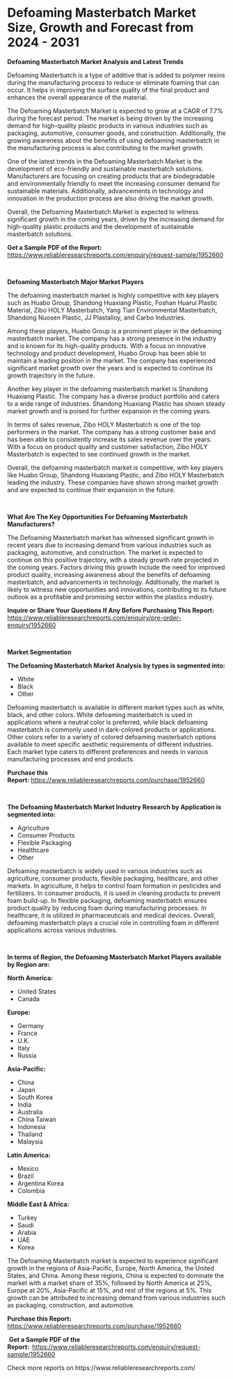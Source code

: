<p><h1>Defoaming Masterbatch Market Size, Growth and Forecast from 2024 - 2031</h1></p><p><strong>Defoaming Masterbatch Market Analysis and Latest Trends</strong></p>
<p><p>Defoaming Masterbatch is a type of additive that is added to polymer resins during the manufacturing process to reduce or eliminate foaming that can occur. It helps in improving the surface quality of the final product and enhances the overall appearance of the material.</p><p>The Defoaming Masterbatch Market is expected to grow at a CAGR of 7.7% during the forecast period. The market is being driven by the increasing demand for high-quality plastic products in various industries such as packaging, automotive, consumer goods, and construction. Additionally, the growing awareness about the benefits of using defoaming masterbatch in the manufacturing process is also contributing to the market growth.</p><p>One of the latest trends in the Defoaming Masterbatch Market is the development of eco-friendly and sustainable masterbatch solutions. Manufacturers are focusing on creating products that are biodegradable and environmentally friendly to meet the increasing consumer demand for sustainable materials. Additionally, advancements in technology and innovation in the production process are also driving the market growth.</p><p>Overall, the Defoaming Masterbatch Market is expected to witness significant growth in the coming years, driven by the increasing demand for high-quality plastic products and the development of sustainable masterbatch solutions.</p></p>
<p><strong>Get a Sample PDF of the Report:&nbsp;</strong> <a href="https://www.reliableresearchreports.com/enquiry/request-sample/1952660">https://www.reliableresearchreports.com/enquiry/request-sample/1952660</a></p>
<p>&nbsp;</p>
<p><strong>Defoaming Masterbatch Major Market Players</strong></p>
<p><p>The defoaming masterbatch market is highly competitive with key players such as Huabo Group, Shandong Huaxiang Plastic, Foshan Huarui Plastic Material, Zibo HOLY Masterbatch, Yang Tian Environmental Masterbatch, Shandong Nuosen Plastic, JJ Plastalloy, and Carbo Industries.</p><p>Among these players, Huabo Group is a prominent player in the defoaming masterbatch market. The company has a strong presence in the industry and is known for its high-quality products. With a focus on innovative technology and product development, Huabo Group has been able to maintain a leading position in the market. The company has experienced significant market growth over the years and is expected to continue its growth trajectory in the future.</p><p>Another key player in the defoaming masterbatch market is Shandong Huaxiang Plastic. The company has a diverse product portfolio and caters to a wide range of industries. Shandong Huaxiang Plastic has shown steady market growth and is poised for further expansion in the coming years.</p><p>In terms of sales revenue, Zibo HOLY Masterbatch is one of the top performers in the market. The company has a strong customer base and has been able to consistently increase its sales revenue over the years. With a focus on product quality and customer satisfaction, Zibo HOLY Masterbatch is expected to see continued growth in the market.</p><p>Overall, the defoaming masterbatch market is competitive, with key players like Huabo Group, Shandong Huaxiang Plastic, and Zibo HOLY Masterbatch leading the industry. These companies have shown strong market growth and are expected to continue their expansion in the future.</p></p>
<p>&nbsp;</p>
<p><strong>What Are The Key Opportunities For Defoaming Masterbatch Manufacturers?</strong></p>
<p><p>The Defoaming Masterbatch market has witnessed significant growth in recent years due to increasing demand from various industries such as packaging, automotive, and construction. The market is expected to continue on this positive trajectory, with a steady growth rate projected in the coming years. Factors driving this growth include the need for improved product quality, increasing awareness about the benefits of defoaming masterbatch, and advancements in technology. Additionally, the market is likely to witness new opportunities and innovations, contributing to its future outlook as a profitable and promising sector within the plastics industry.</p></p>
<p><strong>Inquire or Share Your Questions If Any Before Purchasing This Report:</strong> <a href="https://www.reliableresearchreports.com/enquiry/pre-order-enquiry/1952660">https://www.reliableresearchreports.com/enquiry/pre-order-enquiry/1952660</a></p>
<p>&nbsp;</p>
<p><strong>Market Segmentation</strong></p>
<p><strong>The Defoaming Masterbatch Market Analysis by types is segmented into:</strong></p>
<p><ul><li>White</li><li>Black</li><li>Other</li></ul></p>
<p><p>Defoaming masterbatch is available in different market types such as white, black, and other colors. White defoaming masterbatch is used in applications where a neutral color is preferred, while black defoaming masterbatch is commonly used in dark-colored products or applications. Other colors refer to a variety of colored defoaming masterbatch options available to meet specific aesthetic requirements of different industries. Each market type caters to different preferences and needs in various manufacturing processes and end products.</p></p>
<p><strong>Purchase this Report:&nbsp;</strong><a href="https://www.reliableresearchreports.com/purchase/1952660">https://www.reliableresearchreports.com/purchase/1952660</a></p>
<p>&nbsp;</p>
<p><strong>The Defoaming Masterbatch Market Industry Research by Application is segmented into:</strong></p>
<p><ul><li>Agriculture</li><li>Consumer Products</li><li>Flexible Packaging</li><li>Healthcare</li><li>Other</li></ul></p>
<p><p>Defoaming masterbatch is widely used in various industries such as agriculture, consumer products, flexible packaging, healthcare, and other markets. In agriculture, it helps to control foam formation in pesticides and fertilizers. In consumer products, it is used in cleaning products to prevent foam build-up. In flexible packaging, defoaming masterbatch ensures product quality by reducing foam during manufacturing processes. In healthcare, it is utilized in pharmaceuticals and medical devices. Overall, defoaming masterbatch plays a crucial role in controlling foam in different applications across various industries.</p></p>
<p>&nbsp;</p>
<p><strong>In terms of Region, the Defoaming Masterbatch Market Players available by Region are:</strong></p>
<p>
    <p> <strong> North America: </strong>
        <ul>
            <li>United States</li>
            <li>Canada</li>
        </ul>
        </p> 
    <p> <strong> Europe: </strong>
        <ul>
            <li>Germany</li>
            <li>France</li>
            <li>U.K.</li>
            <li>Italy</li>
            <li>Russia</li>
        </ul>
        </p> 
    <p> <strong> Asia-Pacific: </strong>
        <ul>
            <li>China</li>
            <li>Japan</li>
            <li>South Korea</li>
            <li>India</li>
            <li>Australia</li>
            <li>China Taiwan</li>
            <li>Indonesia</li>
            <li>Thailand</li>
            <li>Malaysia</li>
        </ul>
        </p> 
    <p> <strong> Latin America: </strong>
        <ul>
            <li>Mexico</li>
            <li>Brazil</li>
            <li>Argentina Korea</li>
            <li>Colombia</li>
        </ul>
        </p> 
    <p> <strong> Middle East & Africa: </strong>
        <ul>
            <li>Turkey</li>
            <li>Saudi</li>
            <li>Arabia</li>
            <li>UAE</li>
            <li>Korea</li>
        </ul>
    </p>
    </p>
<p><p>The Defoaming Masterbatch market is expected to experience significant growth in the regions of Asia-Pacific, Europe, North America, the United States, and China. Among these regions, China is expected to dominate the market with a market share of 35%, followed by North America at 25%, Europe at 20%, Asia-Pacific at 15%, and rest of the regions at 5%. This growth can be attributed to increasing demand from various industries such as packaging, construction, and automotive.</p></p>
<p><strong>Purchase this Report: </strong><a href="https://www.reliableresearchreports.com/purchase/1952660">https://www.reliableresearchreports.com/purchase/1952660</a></p>
<p>&nbsp;<strong>Get a Sample PDF of the Report:&nbsp;&nbsp;</strong><a href="https://www.reliableresearchreports.com/enquiry/request-sample/1952660">https://www.reliableresearchreports.com/enquiry/request-sample/1952660</a></p>
<p><strong></strong></p>
<p>Check more reports on https://www.reliableresearchreports.com/</p>